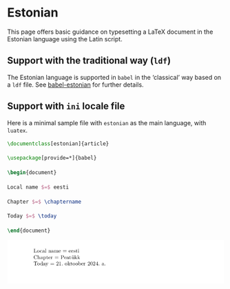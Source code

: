# Estonian

This page offers basic guidance on typesetting a LaTeX document in the
Estonian language using the Latin script.

## Support with the traditional way (`ldf`)

The Estonian language is supported in `babel` in the ‘classical’ way
based on a `ldf` file. See [babel-estonian](https://ctan.org/pkg/babel-estonian)
for further details.

## Support with `ini` locale file

Here is a minimal sample file with `estonian` as the main language, with `luatex`.

```tex
\documentclass[estonian]{article}

\usepackage[provide=*]{babel}

\begin{document}

Local name $=$ eesti

Chapter $=$ \chaptername

Today $=$ \today

\end{document}
```

![](../media/locale-estonian.png)